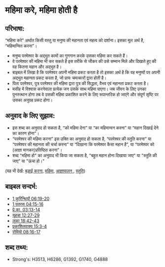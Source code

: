 # महिमा करे, महिमा होती है #

## परिभाषा: ##

“महिमा करे” अर्थात किसी वस्तु या मनुष्य की महानता एवं महत्व को दर्शाना। इसका मूल अर्थ है, “महिमान्वित करना”।

* मनुष्य परमेश्वर के अद्भुत कामों का गुणगान करके उसका महिमा कर सकते हैं।
* वे परमेश्वर की महिमा भी कर सकते है इस तरीके से जीकर की उसे सम्मान मिले और दिखाते हुए की वह कितना महान और अद्भुत है।
* बाइबल में लिखा है कि परमेश्वर अपनी महिमा प्रकट करता है तो इसका अर्थ है कि वह मनुष्यों पर अपनी अद्भुत महानता प्रकट करता है, जो प्रायः चमत्कारों द्वारा होती है।
* पिता परमेश्वर, पुत्र परमेश्वर की महिमा द्वारा पुत्र की सिद्धता, वैभव एवं महानता प्रकट करता है।
* मसीह में विश्वास करनेवाला प्रत्येक जन उसके साथ महिमा पाएगा। जब जीवन के लिए उनका पुनरुत्थान होगा तब वे उसकी महिमा प्रकाशित करने के लिए रूपान्तरिक हो जाएंगे और संपूर्ण सृष्टि पर उसका अनुग्रह प्रकट होगा।

## अनुवाद के लिए सुझाव: ##

* इस शब्द का अनुवाद हो सकता है, “को महिमा देना” या “का महिमान्वन करना” या “महान दिखाई देने का कारण होना”।
* “परमेश्वर की महिमा करना” इस उक्ति का अनुवाद हो सकता है, “परमेश्वर की स्तुति करना” या “परमेश्वर की महानता की चर्चा करना” या “दिखाना कि परमेश्वर कैसा महान है”, या “परमेश्वर को (आज्ञा मानकर)प्रतिष्ठित करना”।
* शब्द "महिमा हो" का अनुवाद भी किया जा सकता है, "बहुत महान होना दिखाया जाए" या "स्तुति की जाए" या "ऊंचा हो।"

(यह भी देखें: [बड़ाई करना](../kt/exalt.md), [महिमा](../kt/glory.md), [आज्ञापालन ](../other/obey.md), [स्तुति](../other/praise.md))

## बाइबल सन्दर्भ: ##

* [1 कुरिन्थियों 06:19-20](rc://hi/tn/help/1co/06/19)
* [1 पतरस 04:15-16](rc://hi/tn/help/1pe/04/15)
* [प्रे.का. 03:13-14](rc://hi/tn/help/act/03/13)
* [यूहन्ना 12:27-29](rc://hi/tn/help/jhn/12/27)
* [लूका 18:42-43](rc://hi/tn/help/luk/18/42)
* [प्रकाशितवाक्य 15:3-4](rc://hi/tn/help/rev/15/03)
* [रोमियो 08:16-17](rc://hi/tn/help/rom/08/16)


## शब्द तथ्य: ##

* Strong's: H3513, H6286, G1392, G1740, G4888
